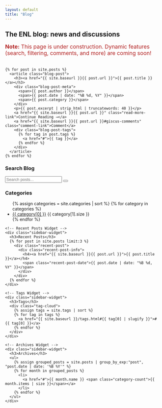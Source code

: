 ```yaml
---
layout: default
title: "Blog"
---
```


<div class="blog-container">
  <div class="blog-main">
    <h2 class="blog-main-heading">The ENL blog: news and discussions</h2>
    <p style="font-size:1.1rem; color:#b22222; margin-bottom:2.2rem;">
      <strong>Note:</strong> This page is under construction. Dynamic features (search, filtering, comments, and more) are coming soon!
    </p>

    {% for post in site.posts %}
      <article class="blog-post">
        <h3><a href="{{ site.baseurl }}{{ post.url }}">{{ post.title }}</a></h3>
        <div class="blog-post-meta">
          <span>{{ post.author }}</span>
          <span>{{ post.date | date: "%B %d, %Y" }}</span>
          <span>{{ post.category }}</span>
        </div>
        <p>{{ post.excerpt | strip_html | truncatewords: 40 }}</p>
        <a href="{{ site.baseurl }}{{ post.url }}" class="read-more-link">Continue Reading →</a>
        <a href="{{ site.baseurl }}{{ post.url }}#giscus-comments" class="comment-link">Comment</a>
        <div class="blog-post-tags">
          {% for tag in post.tags %}
            <a href="#">{{ tag }}</a>
          {% endfor %}
        </div>
      </article>
    {% endfor %}

  </div>
  <aside class="blog-sidebar">
    <div class="sidebar-widget">
      <h3>Search Blog</h3>
      <div class="search-form">
        <input type="text" id="search-input" placeholder="Search posts...">
        <button type="button"><i class="fas fa-search"></i></button>
      </div>
      <div id="results-container"></div>
    </div>
    <!-- Categories Widget -->
    <div class="sidebar-widget">
      <h3>Categories</h3>
      <ul>
        {% assign categories = site.categories | sort %}
        {% for category in categories %}
          <li>
            <a href="{{ site.baseurl }}/categories/{{ category[0] | slugify }}/">{{ category[0] }}</a>
            <span class="category-count">{{ category[1].size }}</span>
          </li>
        {% endfor %}
      </ul>
    </div>

    <!-- Recent Posts Widget -->
    <div class="sidebar-widget">
      <h3>Recent Posts</h3>
      {% for post in site.posts limit:3 %}
        <div class="recent-post">
          <div class="recent-post-info">
            <h4><a href="{{ site.baseurl }}{{ post.url }}">{{ post.title }}</a></h4>
            <span class="recent-post-date">{{ post.date | date: "%B %d, %Y" }}</span>
          </div>
        </div>
      {% endfor %}
    </div>

    <!-- Tags Widget -->
    <div class="sidebar-widget">
      <h3>Tags</h3>
      <div class="tag-cloud">
        {% assign tags = site.tags | sort %}
        {% for tag in tags %}
          <a href="{{ site.baseurl }}/tags.html#{{ tag[0] | slugify }}">#{{ tag[0] }}</a>
        {% endfor %}
      </div>
    </div>

    <!-- Archives Widget -->
    <div class="sidebar-widget">
      <h3>Archives</h3>
      <ul>
        {% assign grouped_posts = site.posts | group_by_exp:"post", "post.date | date: '%B %Y'" %}
        {% for month in grouped_posts %}
          <li>
            <a href="#">{{ month.name }} <span class="category-count">{{ month.items | size }}</span></a>
          </li>
        {% endfor %}
      </ul>
    </div>
  </aside>
</div>
